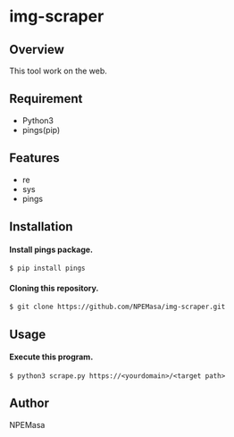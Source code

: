 # img-scraper

## Overview

This tool work on the web.

## Requirement

- Python3
- pings(pip)

## Features

- re
- sys
- pings


## Installation

#### Install pings package.
```$ pip install pings```


#### Cloning this repository.
```$ git clone https://github.com/NPEMasa/img-scraper.git```


## Usage
#### Execute this program.
```$ python3 scrape.py https://<yourdomain>/<target path>```


## Author

NPEMasa    